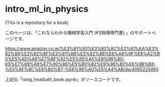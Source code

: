 # intro_ml_in_physics

(This is a repository for a book)

このページは、「これならわかる機械学習入門 (KS物理専門書) 」のサポートページです。

https://www.amazon.co.jp/%E3%81%93%E3%82%8C%E3%81%AA%E3%82%89%E3%82%8F%E3%81%8B%E3%82%8B%E6%A9%9F%E6%A2%B0%E5%AD%A6%E7%BF%92%E5%85%A5%E9%96%80-KS%E7%89%A9%E7%90%86%E5%B0%82%E9%96%80%E6%9B%B8-%E5%AF%8C%E8%B0%B7-%E6%98%AD%E5%A4%AB/dp/4065225493

上記の「ising_heatbath_book.ipynb」がソースコードです。
